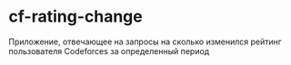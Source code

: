 # cf-rating-change

Приложение, отвечающее на запросы на сколько изменился рейтинг пользователя Codeforces за определенный период

